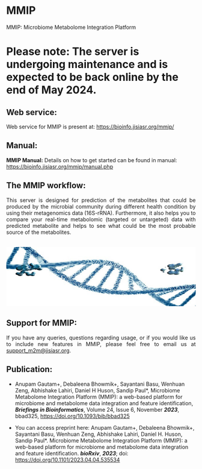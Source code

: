 # MMIP 
MMIP: Microbiome Metabolome Integration Platform

# <span color="red"> Please note: The server is undergoing maintenance and is expected to be back online by the end of May 2024.</span>

## Web service:  

Web service for MMIP is present at: https://bioinfo.jisiasr.org/mmip/  


## Manual:  

<b>MMIP Manual:</b> Details on how to get started can be found in manual: https://bioinfo.jisiasr.org/mmip/manual.php


## The MMIP workflow:
<div align="justify">This server is designed for prediction of the metabolites that could be produced by the microbial community during different health condition by using their metagenomics data (16S-rRNA). Furthermore, it also helps you to compare your real-time metabolomic (targeted or untargeted) data with predicted metabolite and helps to see what could be the most probable source of the metabolites.</div> <br>


<p align="center"><img src="img/img.jpg" alt="Logo"></p>


##  Support for MMIP:
<div align="justify">If you have any queries, questions regarding usage, or if you would like us to include new features in MMIP, please feel free to email us at <a href="mailto:support_m2m@csiriicb.res.in" target="_blank" rel="noopener noreferrer">support_m2m@jisiasr.org</a>.</div> 

## Publication: 

- Anupam Gautam+, Debaleena Bhowmik+, Sayantani Basu, Wenhuan Zeng, Abhishake Lahiri, Daniel H Huson, Sandip Paul*, Microbiome Metabolome Integration 
Platform (MMIP): a web-based platform for microbiome and metabolome data integration and feature identification, ***Briefings in Bioinformatics***, Volume 
24, Issue 6, November ***2023***, bbad325, https://doi.org/10.1093/bib/bbad325


- You can access preprint here: Anupam Gautam+, Debaleena Bhowmik+, Sayantani Basu, Wenhuan Zeng, Abhishake Lahiri, Daniel H. Huson, Sandip 
Paul*. Microbiome Metabolome Integration Platform (MMIP): a web-based platform for microbiome and metabolome data integration and feature 
identification. ***bioRxiv***, ***2023***; doi: https://doi.org/10.1101/2023.04.04.535534
